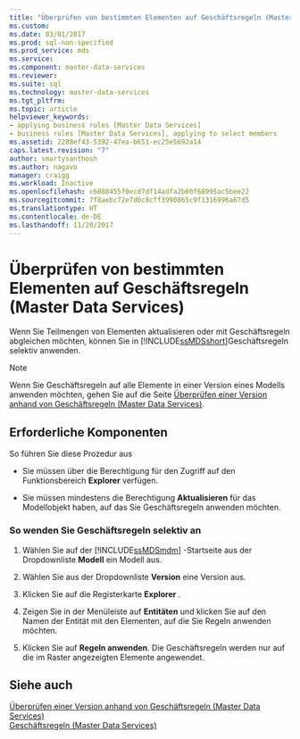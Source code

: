 ```yaml
---
title: "Überprüfen von bestimmten Elementen auf Geschäftsregeln (Master Data Services) | Microsoft-Dokumentation"
ms.custom: 
ms.date: 03/01/2017
ms.prod: sql-non-specified
ms.prod_service: mds
ms.service: 
ms.component: master-data-services
ms.reviewer: 
ms.suite: sql
ms.technology: master-data-services
ms.tgt_pltfrm: 
ms.topic: article
helpviewer_keywords:
- applying business rules [Master Data Services]
- business rules [Master Data Services], applying to select members
ms.assetid: 2288ef43-5392-47ea-b651-ec25e5692a14
caps.latest.revision: "7"
author: smartysanthosh
ms.author: nagavo
manager: craigg
ms.workload: Inactive
ms.openlocfilehash: c6088455f0ecd7df14adfa2b60f68995ac5bee22
ms.sourcegitcommit: 7f8aebc72e7d0c8cff3990865c9f1316996a67d5
ms.translationtype: HT
ms.contentlocale: de-DE
ms.lasthandoff: 11/20/2017
---
```

# <a name="validate-specific-members-against-business-rules-master-data-services"></a>Überprüfen von bestimmten Elementen auf Geschäftsregeln (Master Data Services)
  Wenn Sie Teilmengen von Elementen aktualisieren oder mit Geschäftsregeln abgleichen möchten, können Sie in [!INCLUDE[ssMDSshort](../includes/ssmdsshort-md.md)]Geschäftsregeln selektiv anwenden.  
  
> [!NOTE]  
>  Wenn Sie Geschäftsregeln auf alle Elemente in einer Version eines Modells anwenden möchten, gehen Sie auf die Seite [Überprüfen einer Version anhand von Geschäftsregeln &#40;Master Data Services&#41;](../master-data-services/validate-a-version-against-business-rules-master-data-services.md).  
  
## <a name="prerequisites"></a>Erforderliche Komponenten  
 So führen Sie diese Prozedur aus  
  
-   Sie müssen über die Berechtigung für den Zugriff auf den Funktionsbereich **Explorer** verfügen.  
  
-   Sie müssen mindestens die Berechtigung **Aktualisieren** für das Modellobjekt haben, auf das Sie Geschäftsregeln anwenden möchten.  
  
### <a name="to-apply-business-rules-selectively"></a>So wenden Sie Geschäftsregeln selektiv an  
  
1.  Wählen Sie auf der [!INCLUDE[ssMDSmdm](../includes/ssmdsmdm-md.md)] -Startseite aus der Dropdownliste **Modell** ein Modell aus.  
  
2.  Wählen Sie aus der Dropdownliste **Version** eine Version aus.  
  
3.  Klicken Sie auf die Registerkarte **Explorer** .  
  
4.  Zeigen Sie in der Menüleiste auf **Entitäten** und klicken Sie auf den Namen der Entität mit den Elementen, auf die Sie Regeln anwenden möchten.  
  
5.  Klicken Sie auf **Regeln anwenden**. Die Geschäftsregeln werden nur auf die im Raster angezeigten Elemente angewendet.  
  
## <a name="see-also"></a>Siehe auch  
 [Überprüfen einer Version anhand von Geschäftsregeln &#40;Master Data Services&#41;](../master-data-services/validate-a-version-against-business-rules-master-data-services.md)   
 [Geschäftsregeln &#40;Master Data Services&#41;](../master-data-services/business-rules-master-data-services.md)  
  
  
